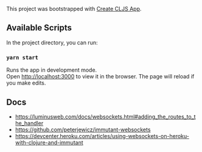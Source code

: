 This project was bootstrapped with [Create CLJS App](https://github.com/filipesilva/create-cljs-app).

## Available Scripts

In the project directory, you can run:

### `yarn start`

Runs the app in development mode.<br>
Open [http://localhost:3000](http://localhost:3000) to view it in the browser.
The page will reload if you make edits.


## Docs

- https://luminusweb.com/docs/websockets.html#adding_the_routes_to_the_handler
- https://github.com/peterjewicz/immutant-websockets
- https://devcenter.heroku.com/articles/using-websockets-on-heroku-with-clojure-and-immutant
